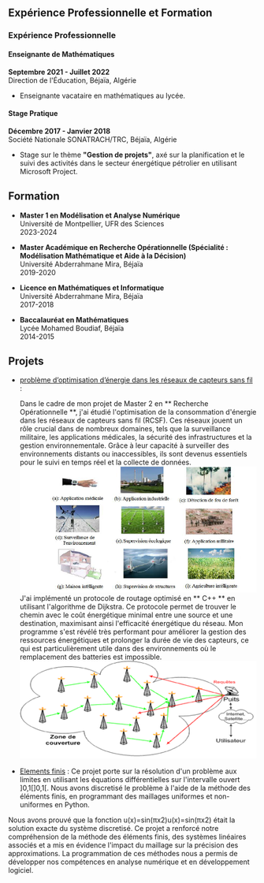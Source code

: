 ##  Expérience Professionnelle et  Formation 

### Expérience Professionnelle

#### **Enseignante de Mathématiques**  
**Septembre 2021 - Juillet 2022**  
Direction de l'Éducation, Béjaïa, Algérie  
- Enseignante vacataire en mathématiques au lycée.

#### **Stage Pratique**  
**Décembre 2017 - Janvier 2018**  
Société Nationale SONATRACH/TRC, Béjaïa, Algérie  
- Stage sur le thème **"Gestion de projets"**, axé sur la planification et le suivi des activités dans le secteur énergétique pétrolier en utilisant Microsoft Project.

## Formation 

- **Master 1 en Modélisation et Analyse Numérique**  
  Université de Montpellier, UFR des Sciences  
  2023-2024

- **Master Académique en Recherche Opérationnelle (Spécialité : Modélisation Mathématique et Aide à la Décision)**  
  Université Abderrahmane Mira, Béjaïa  
  2019-2020

- **Licence en Mathématiques et Informatique**  
  Université Abderrahmane Mira, Béjaïa  
  2017-2018

- **Baccalauréat en Mathématiques**  
  Lycée Mohamed Boudiaf, Béjaïa  
  2014-2015

 
## Projets

-   [problème d’optimisation d’énergie dans les réseaux de capteurs sans fil](https://github.com/MezianeSarah/probleme-d-optimisation) :

    Dans le cadre de mon projet de Master 2 en ** Recherche Opérationnelle **, j'ai étudié l'optimisation de la consommation d'énergie dans les réseaux de capteurs sans fil (RCSF). Ces réseaux jouent un rôle crucial dans de nombreux domaines, tels que la surveillance militaire, les applications médicales, la sécurité des infrastructures et la gestion environnementale. Grâce à leur capacité à surveiller des environnements distants ou inaccessibles, ils sont devenus essentiels pour le suivi en temps réel et la collecte de données.
![les applications des capteurs sans fil](/assets/apppp.png)
   J'ai implémenté un protocole de routage optimisé en ** C++ ** en utilisant l'algorithme de Dijkstra. Ce protocole permet de trouver le chemin avec le coût énergétique minimal entre une source et une destination, maximisant ainsi l'efficacité énergétique du réseau. Mon programme s'est révélé très performant pour améliorer la gestion des ressources énergétiques et prolonger la durée de vie des capteurs, ce qui est particulièrement utile dans des environnements où le remplacement des batteries est impossible.
![minimiser l'energie dans les capteurs sans fil](/assets/photo5.png)


-  [Elements finis](https://github.com/MezianeSarah/Elements_finis) :
  Ce projet porte sur la résolution d'un problème aux limites en utilisant les équations différentielles sur l'intervalle ouvert ]0,1[]0,1[. Nous avons discretisé le problème à l'aide de la méthode des éléments finis, en programmant des maillages uniformes et non-uniformes en Python.

Nous avons prouvé que la fonction u(x)=sin⁡(πx2)u(x)=sin(πx2) était la solution exacte du système discretisé. Ce projet a renforcé notre compréhension de la méthode des éléments finis, des systèmes linéaires associés et a mis en évidence l'impact du maillage sur la précision des approximations. La programmation de ces méthodes nous a permis de développer nos compétences en analyse numérique et en développement logiciel.
